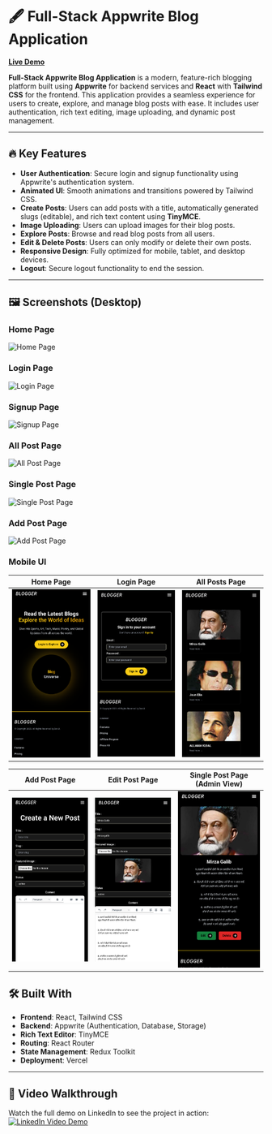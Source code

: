 # 🖋️ **Full-Stack Appwrite Blog Application**

**[Live Demo](https://full-stack-blog-app-one.vercel.app/)**

**Full-Stack Appwrite Blog Application** is a modern, feature-rich blogging platform built using **Appwrite** for backend services and **React** with **Tailwind CSS** for the frontend. This application provides a seamless experience for users to create, explore, and manage blog posts with ease. It includes user authentication, rich text editing, image uploading, and dynamic post management.

---

## 🔥 **Key Features**

- **User Authentication**: Secure login and signup functionality using Appwrite's authentication system.
- **Animated UI**: Smooth animations and transitions powered by Tailwind CSS.
- **Create Posts**: Users can add posts with a title, automatically generated slugs (editable), and rich text content using **TinyMCE**.
- **Image Uploading**: Users can upload images for their blog posts.
- **Explore Posts**: Browse and read blog posts from all users.
- **Edit & Delete Posts**: Users can only modify or delete their own posts.
- **Responsive Design**: Fully optimized for mobile, tablet, and desktop devices.
- **Logout**: Secure logout functionality to end the session.

---

## 🖼️ **Screenshots (Desktop)**

### Home Page

![Home Page](./src/screenshots/Home.png)

### Login Page

![Login Page](./src/screenshots/Login.png)

### Signup Page

![Signup Page](./src/screenshots/SignUp.png)

### All Post Page

![All Post Page](./src/screenshots/All-Post.png)

### Single Post Page

![Single Post Page](./src/screenshots/Single-Post.png)

### Add Post Page

![Add Post Page](./src/screenshots/AddPost.png)

### Mobile UI

| **Home Page**                                            | **Login Page**                                             | **All Posts Page**                                                |
| -------------------------------------------------------- | ---------------------------------------------------------- | ----------------------------------------------------------------- |
| ![Mobile Home Page](./src/screenshots/MobileUI/Home.png) | ![Mobile Login Page](./src/screenshots/MobileUI/Login.png) | ![Mobile All Posts Page](./src/screenshots/MobileUI/All-Post.png) |

| **Add Post Page**                                                   | **Edit Post Page**                                                | **Single Post Page (Admin View)**                                          |
| ------------------------------------------------------------------- | ----------------------------------------------------------------- | -------------------------------------------------------------------------- |
| ![Mobile Add Post Page](./src/screenshots/MobileUI//CreatePost.png) | ![Mobile Edit Post Page](./src/screenshots/MobileUI/EditPost.png) | ![Mobile Single Post Page](./src/screenshots/MobileUI/SinglePostAdmin.png) |

## 🛠️ **Built With**

- **Frontend**: React, Tailwind CSS
- **Backend**: Appwrite (Authentication, Database, Storage)
- **Rich Text Editor**: TinyMCE
- **Routing**: React Router
- **State Management**: Redux Toolkit
- **Deployment**: Vercel

---

## 🎥 **Video Walkthrough**

Watch the full demo on LinkedIn to see the project in action:  
[![LinkedIn Video Demo](https://img.shields.io/badge/Watch_Full_Video-0A66C2?style=for-the-badge&logo=linkedin&logoColor=white)](https://www.linkedin.com/feed/update/urn:li:activity:7297860824549756928/)
